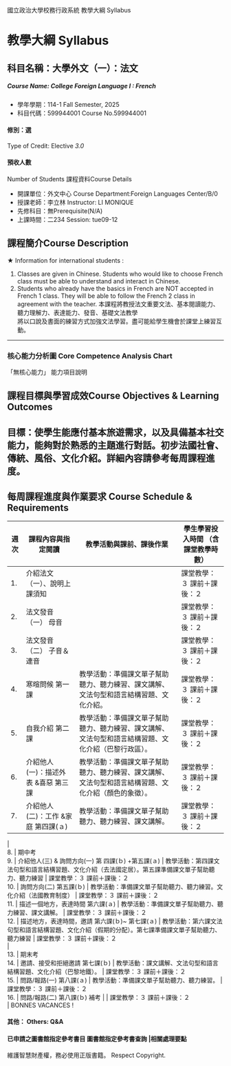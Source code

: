 國立政治大學校務行政系統 教學大綱 Syllabus
# 教學大綱 Syllabus
##  科目名稱：大學外文（一）：法文
#####  Course Name: College Foreign Language I : French
  * 學年學期：114-1 Fall Semester, 2025 
  * 科目代碼：599944001 Course No.599944001
#### 修別：選
Type of Credit: Elective 
_3.0_
#### 預收人數
Number of Students
課程資料Course Details
  * 開課單位：外文中心 Course Department:Foreign Languages Center/B/0 
  * 授課老師：李立林 Instructor: LI MONIQUE 
  * 先修科目：無Prerequisite(N/A)
  * 上課時間：二234 Session: tue09-12
##  課程簡介Course Description
★ Information for international students :
  1. Classes are given in Chinese. Students who would like to choose French class must be able to understand and interact in Chinese.
  2. Students who already have the basics in French are NOT accepted in French 1 class. They will be able to follow the French 2 class in agreement with the teacher.
本課程將教授法文重要文法、基本閱讀能力、聽力理解力、表達能力、發音、基礎文法教學  
將以口說及書面的練習方式加強文法學習。盡可能給學生機會於課堂上練習互動。  
---  
###  核心能力分析圖 Core Competence Analysis Chart
「無核心能力」 
能力項目說明
##  課程目標與學習成效Course Objectives & Learning Outcomes 
目標：使學生能應付基本旅遊需求，以及具備基本社交能力，能夠對於熟悉的主題進行對話。初步法國社會、傳統、風俗、文化介紹。詳細內容請參考每周課程進度。  
---  
##  每周課程進度與作業要求 Course Schedule & Requirements
週次 |  課程內容與指定閱讀 |  教學活動與課前、課後作業 |  學生學習投入時間 （含課堂教學時數）  
---|---|---|---  
1. |  介紹法文（一）、說明上課須知 |  |  課堂教學：３ 課前＋課後：２  
2. |  法文發音（一） 母音 |  |  課堂教學：３ 課前＋課後：２  
3. |  法文發音（二） 子音＆連音 |  |  課堂教學：３ 課前＋課後：２  
4. |  寒暄問候 第一課 |  教學活動：準備課文單子幫助聽力、聽力練習、課文講解、文法句型和語言結構習題、文化介紹。 |  課堂教學：３ 課前＋課後：２  
5. |  自我介紹 第二課 |  教學活動：準備課文單子幫助聽力、聽力練習、課文講解、文法句型和語言結構習題、文化介紹（巴黎行政區）。 |  課堂教學：３ 課前＋課後：２  
6. |  介紹他人(一)：描述外表 &喜惡 第三課 |  教學活動：準備課文單子幫助聽力、聽力練習、課文講解、文法句型和語言結構習題、文化介紹（顏色的象徵）。 |  課堂教學：３ 課前＋課後：２  
7. |  介紹他人(二)：工作 &家庭 第四課(ａ) |  教學活動：準備課文單子幫助聽力、聽力練習、課文講解。 |  課堂教學：３ 課前＋課後：２  
|   
8. |  期中考  
9. |  介紹他人(三) & 詢問方向(一) 第 四課(ｂ) +第五課(ａ) |  教學活動：第四課文法句型和語言結構習題、文化介紹（去法國定居）。第五課準備課文單子幫助聽力、聽力練習 |  課堂教學：３ 課前＋課後：２  
10. |  詢問方向(二) 第五課(ｂ) |  教學活動：準備課文單子幫助聽力、聽力練習。文化介紹（法國教育制度） |  課堂教學：３ 課前＋課後：２  
11. |  描述一個地方，表達時間 第六課(ａ) |  教學活動：準備課文單子幫助聽力、聽力練習、課文講解。 |  課堂教學：３ 課前＋課後：２  
12. |  描述地方，表達時間，邀請 第六課(ｂ)~ 第七課(ａ) |  教學活動：第六課文法句型和語言結構習題、文化介紹（假期的分配）。第七課準備課文單子幫助聽力、聽力練習 |  課堂教學：３ 課前＋課後：２  
|   
13. |  期末考  
14. |  邀請、接受和拒絕邀請 第七課(ｂ) |  教學活動：課文講解、文法句型和語言結構習題、文化介紹（巴黎地鐵）。 |  課堂教學：３ 課前＋課後：２  
15. |  問路/報路(一) 第八課(ａ) |  教學活動：準備課文單子幫助聽力、聽力練習。 |  課堂教學：３ 課前＋課後：２  
16. |  問路/報路(二) 第八課(ｂ) 補考 |  |  課堂教學：３ 課前＋課後：２  
|  BONNES VACANCES !  
####  其他： Others: Q&A 
####  已申請之圖書館指定參考書目  圖書館指定參考書查詢 |相關處理要點
維護智慧財產權，務必使用正版書籍。 Respect Copyright.